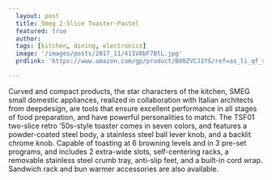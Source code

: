 ```yaml
---
  layout: post
  title: Smeg 2-Slice Toaster-Pastel
  featured: true
  author: 
  tags: [kitchen, dining, electronics]
  image: '/images/posts/2017_11/411V0bF7BtL.jpg'
  prdlink: 'https://www.amazon.com/gp/product/B00ZVCJ1YS/ref=as_li_qf_sp_asin_il_tl?ie=UTF8&tag=ehdwhqkr-20&camp=1789&creative=9325&linkCode=as2&creativeASIN=B00ZVCJ1YS&linkId=7323e3a50a70455a43ac99c650ad1a9b'

---
```


Curved and compact products, the star characters of the kitchen, SMEG small domestic appliances, realized in collaboration with Italian architects from deepdesign, are tools that ensure excellent performance in all stages of food preparation, and have powerful personalities to match. The TSF01 two-slice retro ‘50s-style toaster comes in seven colors, and features a powder-coated steel body, a stainless steel ball lever knob, and a backlit chrome knob. Capable of toasting at 6 browning levels and in 3 pre-set programs, and includes 2 extra-wide slots, self-centering racks, a removable stainless steel crumb tray, anti-slip feet, and a built-in cord wrap. Sandwich rack and bun warmer accessories are also available.